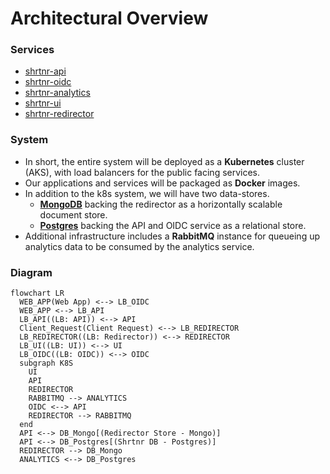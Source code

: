 # Architectural Overview

### Services

- [shrtnr-api](services/shrtnr-api.md)
- [shrtnr-oidc](services/shrtnr-oidc.md)
- [shrtnr-analytics](services/shrtnr-analytics.md)
- [shrtnr-ui](services/shrtnr-ui.md)
- [shrtnr-redirector](services/shrtnr-redirector.md)

### System

- In short, the entire system will be deployed as a **Kubernetes** cluster (AKS), with load balancers for the public facing services.
- Our applications and services will be packaged as **Docker** images.
- In addition to the k8s system, we will have two data-stores.
    - [**MongoDB**](data-stores/shrtnr-redirector-store.md) backing the redirector as a horizontally scalable document store.
    - [**Postgres**](data-stores/shrtnr-db.md) backing the API and OIDC service as a relational store.
- Additional infrastructure includes a **RabbitMQ** instance for queueing up analytics data to be consumed by the analytics service.

### Diagram

```mermaid
flowchart LR
  WEB_APP(Web App) <--> LB_OIDC
  WEB_APP <--> LB_API
  LB_API((LB: API)) <--> API
  Client_Request(Client Request) <--> LB_REDIRECTOR
  LB_REDIRECTOR((LB: Redirector)) <--> REDIRECTOR
  LB_UI((LB: UI)) <--> UI
  LB_OIDC((LB: OIDC)) <--> OIDC
  subgraph K8S
    UI
    API
    REDIRECTOR
    RABBITMQ --> ANALYTICS
    OIDC <--> API
    REDIRECTOR --> RABBITMQ
  end
  API <--> DB_Mongo[(Redirector Store - Mongo)]
  API <--> DB_Postgres[(Shrtnr DB - Postgres)]
  REDIRECTOR --> DB_Mongo
  ANALYTICS <--> DB_Postgres

```